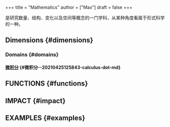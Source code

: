 +++
title = "Mathematics"
author = ["Max"]
draft = false
+++

是研究数量、结构、变化以及空间等概念的一门学科，从某种角度看属于形式科学的一种。


## Dimensions {#dimensions}


### Domains {#domains}


#### [微积分](20210425125843-calculus.md) {#微积分--20210425125843-calculus-dot-md}


## FUNCTIONS {#functions}


## IMPACT {#impact}


## EXAMPLES {#examples}
